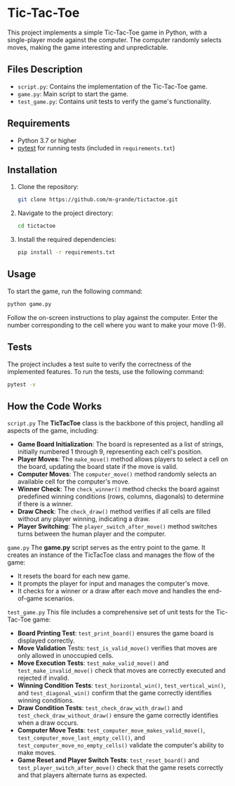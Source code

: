 # Tic-Tac-Toe

This project implements a simple Tic-Tac-Toe game in Python, with a single-player mode against the computer. The computer randomly selects moves, making the game interesting and unpredictable.

## Files Description

- `script.py`: Contains the implementation of the Tic-Tac-Toe game.
- `game.py`: Main script to start the game.
- `test_game.py`: Contains unit tests to verify the game's functionality.


## Requirements

- Python 3.7 or higher
- [pytest](https://docs.pytest.org/en/stable/) for running tests (included in `requirements.txt`)


## Installation

1. Clone the repository:
    ```bash
    git clone https://github.com/m-grande/tictactoe.git
    ```
2. Navigate to the project directory:
    ```bash
    cd tictactoe
    ```
3. Install the required dependencies:
    ```bash
    pip install -r requirements.txt
    ```

## Usage

To start the game, run the following command:

```bash
python game.py
```
Follow the on-screen instructions to play against the computer. Enter the number corresponding to the cell where you want to make your move (1-9).

## Tests

The project includes a test suite to verify the correctness of the implemented features. To run the tests, use the following command:

```bash
pytest -v
```

## How the Code Works

`script.py`
The **TicTacToe** class is the backbone of this project, handling all aspects of the game, including:

- **Game Board Initialization**: The board is represented as a list of strings, initially numbered 1 through 9, representing each cell's position.
- **Player Moves**: The `make_move()` method allows players to select a cell on the board, updating the board state if the move is valid.
- **Computer Moves**: The `computer_move()` method randomly selects an available cell for the computer's move.
- **Winner Check**: The `check_winner()` method checks the board against predefined winning conditions (rows, columns, diagonals) to determine if there is a winner.
- **Draw Check**: The `check_draw()` method verifies if all cells are filled without any player winning, indicating a draw.
- **Player Switching**: The `player_switch_after_move()` method switches turns between the human player and the computer.

`game.py`
The **game.py** script serves as the entry point to the game. It creates an instance of the TicTacToe class and manages the flow of the game:

- It resets the board for each new game.
- It prompts the player for input and manages the computer's move.
- It checks for a winner or a draw after each move and handles the end-of-game scenarios.

`test_game.py`
This file includes a comprehensive set of unit tests for the Tic-Tac-Toe game:

- **Board Printing Test**: `test_print_board()` ensures the game board is displayed correctly.
- **Move Validation** Tests: `test_is_valid_move()` verifies that moves are only allowed in unoccupied cells.
- **Move Execution Tests**: `test_make_valid_move()` and `test_make_invalid_move()` check that moves are correctly executed and rejected if invalid.
- **Winning Condition Tests**: `test_horizontal_win()`, `test_vertical_win()`, and `test_diagonal_win()` confirm that the game correctly identifies winning conditions.
- **Draw Condition Tests**: `test_check_draw_with_draw()` and `test_check_draw_without_draw()` ensure the game correctly identifies when a draw occurs.
- **Computer Move Tests**: `test_computer_move_makes_valid_move()`, `test_computer_move_last_empty_cell()`, and `test_computer_move_no_empty_cells()` validate the computer's ability to make moves.
- **Game Reset and Player Switch Tests**: `test_reset_board()` and `test_player_switch_after_move()` check that the game resets correctly and that players alternate turns as expected.
